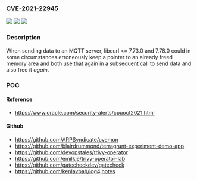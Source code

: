### [CVE-2021-22945](https://cve.mitre.org/cgi-bin/cvename.cgi?name=CVE-2021-22945)
![](https://img.shields.io/static/v1?label=Product&message=https%3A%2F%2Fgithub.com%2Fcurl%2Fcurl&color=blue)
![](https://img.shields.io/static/v1?label=Version&message=curl%207.73.0%20to%20and%20including%207.78.0%20&color=brightgreen)
![](https://img.shields.io/static/v1?label=Vulnerability&message=Double%20Free%20(CWE-415)&color=brightgreen)

### Description

When sending data to an MQTT server, libcurl <= 7.73.0 and 7.78.0 could in some circumstances erroneously keep a pointer to an already freed memory area and both use that again in a subsequent call to send data and also free it *again*.

### POC

#### Reference
- https://www.oracle.com/security-alerts/cpuoct2021.html

#### Github
- https://github.com/ARPSyndicate/cvemon
- https://github.com/blairdrummond/terragrunt-experiment-demo-app
- https://github.com/devopstales/trivy-operator
- https://github.com/emilkje/trivy-operator-lab
- https://github.com/gatecheckdev/gatecheck
- https://github.com/kenlavbah/log4jnotes

